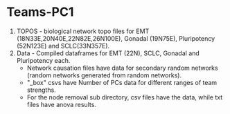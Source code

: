 # Teams-PC1

1. TOPOS - biological network topo files for EMT (18N33E,20N40E,22N82E,26N100E), Gonadal (19N75E), Pluripotency (52N123E) and SCLC(33N357E).
2. Data - Compiled dataframes for EMT (22N), SCLC, Gonadal and Pluripotency each.
   - Network causation files have data for secondary random networks (random networks generated from random networks).
   -  "_box" csvs have Number of PCs data for different ranges of team strengths.
   -  For the node removal sub directory, csv files have the data, while txt files have anova results.

